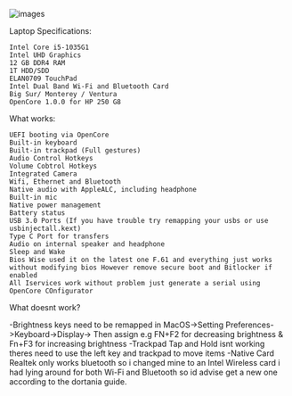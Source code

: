 


![images](https://github.com/user-attachments/assets/f3c297a1-9b5f-403f-963d-00390ed5a8f1)




Laptop Specifications:

    Intel Core i5-1035G1
    Intel UHD Graphics
    12 GB DDR4 RAM
    1T HDD/SDD
    ELAN0709 TouchPad
    Intel Dual Band Wi-Fi and Bluetooth Card
    Big Sur/ Monterey / Ventura 
    OpenCore 1.0.0 for HP 250 G8

What works:

    UEFI booting via OpenCore
    Built-in keyboard 
    Built-in trackpad (Full gestures)
    Audio Control Hotkeys
    Volume Cobtrol Hotkeys
    Integrated Camera
    Wifi, Ethernet and Bluetooth
    Native audio with AppleALC, including headphone
    Built-in mic
    Native power management
    Battery status
    USB 3.0 Ports (If you have trouble try remapping your usbs or use usbinjectall.kext)
    Type C Port for transfers
    Audio on internal speaker and headphone
    Sleep and Wake
    Bios Wise used it on the latest one F.61 and everything just works without modifying bios However remove secure boot and Bitlocker if enabled
    All Iservices work without problem just generate a serial using OpenCore COnfigurator


What doesnt work?

-Brightness keys need to be remapped in MacOS->Setting Preferences->Keyboard->Display-> Then assign e.g FN+F2 for decreasing brightness & Fn+F3 for increasing brightness
-Trackpad Tap and Hold isnt working theres need to use the left key and trackpad to move items
-Native Card Realtek only works bluetooth so i changed mine to an Intel Wireless card i had lying around for both Wi-Fi and Bluetooth so id advise get a new one according to the dortania guide.




